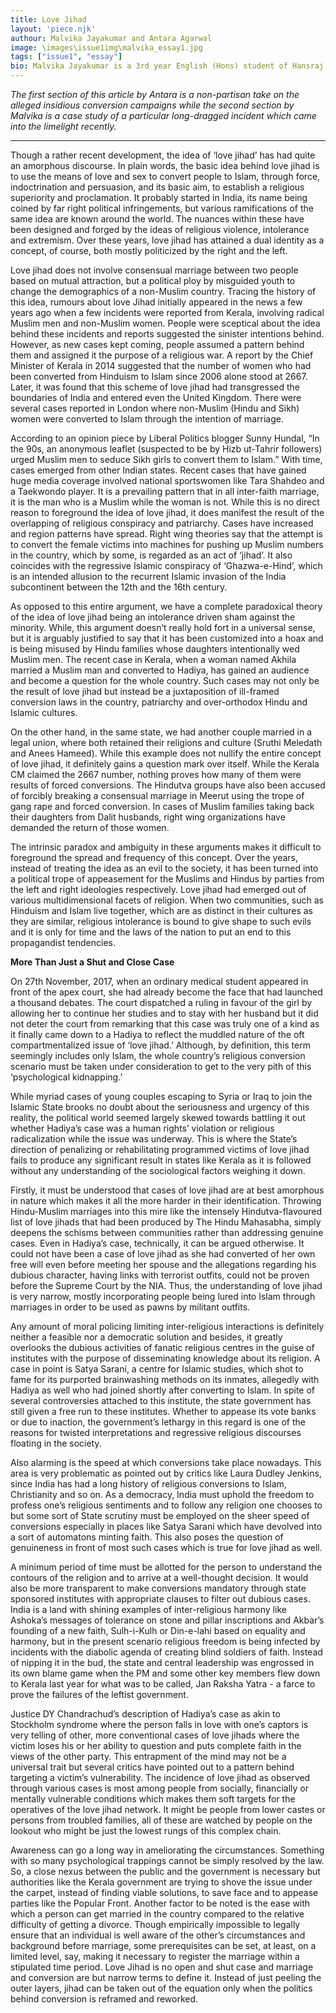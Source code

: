 ```yaml
---
title: Love Jihad
layout: 'piece.njk'
authour: Malvika Jayakumar and Antara Agarwal
image: \images\issue1img\malvika_essay1.jpg
tags: ["issue1", "essay"]
bio: Malvika Jayakumar is a 3rd year English (Hons) student of Hansraj College who is also pursuing a Certificate Course in German. Her keen interests include politics, history, creative writing, painting, travelling and watching movies. <br> Antara Agarwal, a student of Hansraj College, is currently in her third year of pursuing English Hons. A member of the Creative Writing Society, Ostraca, she pens down her views and findings on the highly researched issue of Love Jihad that is said to have seeped into the hullabaloo of the already existing chaos of the county.
---
```

*The first section of this article by Antara is a non-partisan take on the alleged insidious conversion campaigns while the second section by Malvika is a case study of a particular long-dragged incident which came into the limelight recently.*

***

Though a rather recent development, the idea of ‘love jihad’ has had quite an amorphous discourse. In plain words, the basic idea behind love jihad is to use the means of love and sex to convert people to Islam, through force, indoctrination and persuasion, and its basic aim, to establish a religious superiority and proclamation. It probably started in India, its name being coined by far right political infringements, but various ramifications of the same idea are known around the world. The nuances within these have been designed and forged by the ideas of religious violence, intolerance and extremism. Over these years, love jihad has attained a dual identity as a concept, of course, both mostly politicized by the right and the left.

Love jihad does not involve consensual marriage between two people based on mutual attraction, but a political ploy by misguided youth to change the demographics of a non-Muslim country. Tracing the history of this idea, rumours about love Jihad initially appeared in the news a few years ago when a few incidents were reported from Kerala, involving radical Muslim men and non-Muslim women. People were sceptical about the idea behind these incidents and reports suggested the sinister intentions behind. However, as new cases kept coming, people assumed a pattern behind them and assigned it the purpose of a religious war. A report by the Chief Minister of Kerala in 2014 suggested that the number of women who had been converted from Hinduism to Islam since 2006 alone stood at 2667. Later, it was found that this scheme of love jihad had transgressed the boundaries of India and entered even the United Kingdom. There were several cases reported in London where non-Muslim (Hindu and Sikh) women were converted to Islam through the intention of marriage.

According to an opinion piece by Liberal Politics blogger Sunny Hundal, “In the 90s, an anonymous leaflet (suspected to be by Hizb ut-Tahrir followers) urged Muslim men to seduce Sikh girls to convert them to Islam.” With time, cases emerged from other Indian states. Recent cases that have gained huge media coverage involved national sportswomen like Tara Shahdeo and a Taekwondo player. It is a prevailing pattern that in all inter-faith marriage, it is the man who is a Muslim while the woman is not. While this is no direct reason to foreground the idea of love jihad, it does manifest the result of the overlapping of religious conspiracy and patriarchy. Cases have increased and region patterns have spread. Right wing theories say that the attempt is to convert the female victims into machines for pushing up Muslim numbers in the country, which by some, is regarded as an act of ‘jihad’. It also coincides with the regressive Islamic conspiracy of ‘Ghazwa-e-Hind’, which is an intended allusion to the recurrent Islamic invasion of the India subcontinent between the 12th and the 16th century.

As opposed to this entire argument, we have a complete paradoxical theory of the idea of love jihad being an intolerance driven sham against the minority. While, this argument doesn’t really hold fort in a universal sense, but it is arguably justified to say that it has been customized into a hoax and is being misused by Hindu families whose daughters intentionally wed Muslim men. The recent case in Kerala, when a woman named Akhila married a Muslim man and converted to Hadiya, has gained an audience and become a question for the whole country. Such cases may not only be the result of love jihad but instead be a juxtaposition of ill-framed conversion laws in the country, patriarchy and over-orthodox Hindu and Islamic cultures.

On the other hand, in the same state, we had another couple married in a legal union, where both retained their religions and culture (Sruthi Meledath and Anees Hameed). While this example does not nullify the entire concept of love jihad, it definitely gains a question mark over itself. While the Kerala CM claimed the 2667 number, nothing proves how many of them were results of forced conversions. The Hindutva groups have also been accused of forcibly breaking a consensual marriage in Meerut using the trope of gang rape and forced conversion. In cases of Muslim families taking back their daughters from Dalit husbands, right wing organizations have demanded the return of those women.

The intrinsic paradox and ambiguity in these arguments makes it difficult to foreground the spread and frequency of this concept. Over the years, instead of treating the idea as an evil to the society, it has been turned into a political trope of appeasement for the Muslims and Hindus by parties from the left and right ideologies respectively. Love jihad had emerged out of various multidimensional facets of religion. When two communities, such as Hinduism and Islam live together, which are as distinct in their cultures as they are similar, religious intolerance is bound to give shape to such evils and it is only for time and the laws of the nation to put an end to this propagandist tendencies.

**More Than Just a Shut and Close Case**

On 27th November, 2017, when an ordinary medical student appeared in front of the apex court, she had already become the face that had launched a thousand debates. The court dispatched a ruling in favour of the girl by allowing her to continue her studies and to stay with her husband but it did not deter the court from remarking that this case was truly one of a kind as it finally came down to a Hadiya to reflect the muddled nature of the oft compartmentalized issue of ‘love jihad.’ Although, by definition, this term seemingly includes only Islam, the whole country’s religious conversion scenario must be taken under consideration to get to the very pith of this ‘psychological kidnapping.’

While myriad cases of young couples escaping to Syria or Iraq to join the Islamic State brooks no doubt about the seriousness and urgency of this reality, the political world seemed largely skewed towards battling it out whether Hadiya’s case was a human rights’ violation or religious radicalization while the issue was underway. This is where the State’s direction of penalizing or rehabilitating programmed victims of love jihad fails to produce any significant result in states like Kerala as it is followed without any understanding of the sociological factors weighing it down.

Firstly, it must be understood that cases of love jihad are at best amorphous in nature which makes it all the more harder in their identification. Throwing Hindu-Muslim marriages into this mire like the intensely Hindutva-flavoured list of love jihads that had been produced by The Hindu Mahasabha, simply deepens the schisms between communities rather than addressing genuine cases. Even in Hadiya’s case, technically, it can be argued otherwise. It could not have been a case of love jihad as she had converted of her own free will even before meeting her spouse and the allegations regarding his dubious character, having links with terrorist outfits, could not be proven before the Supreme Court by the NIA. Thus, the understanding of love jihad is very narrow, mostly incorporating people being lured into Islam through marriages in order to be used as pawns by militant outfits.

Any amount of moral policing limiting inter-religious interactions is definitely neither a feasible nor a democratic solution and besides, it greatly overlooks the dubious activities of fanatic religious centres in the guise of institutes with the purpose of disseminating knowledge about its religion. A case in point is Satya Sarani, a centre for Islamic studies, which shot to fame for its purported brainwashing methods on its inmates, allegedly with Hadiya as well who had joined shortly after converting to Islam.  In spite of several controversies attached to this institute, the state government has still given a free run to these institutes. Whether to appease its vote banks or due to inaction, the government’s lethargy in this regard is one of the reasons for twisted interpretations and regressive religious discourses floating in the society.

Also alarming is the speed at which conversions take place nowadays. This area is very problematic as pointed out by critics like Laura Dudley Jenkins, since India has had a long history of religious conversions to Islam, Christianity and so on. As a democracy, India must uphold the freedom to profess one’s religious sentiments and to follow any religion one chooses to but some sort of State scrutiny must be employed on the sheer speed of conversions especially in places like Satya Sarani which have devolved into a sort of automatons minting faith. This also poses the question of genuineness in front of most such cases which is true for love jihad as well.

A minimum period of time must be allotted for the person to understand the contours of the religion and to arrive at a well-thought decision. It would also be more transparent to make conversions mandatory through state sponsored institutes with appropriate clauses to filter out dubious cases. India is a land with shining examples of inter-religious harmony like Ashoka’s messages of tolerance on stone and pillar inscriptions and Akbar’s founding of a new faith, Sulh-i-Kulh or Din-e-lahi based on equality and harmony, but in the present scenario religious freedom is being infected by incidents with the diabolic agenda of creating blind soldiers of faith. Instead of nipping it in the bud, the state and central leadership was engrossed in its own blame game when the PM and some other key  members flew down to Kerala last year for what was to be called, Jan Raksha Yatra - a farce to prove the failures of the leftist government.


Justice DY Chandrachud’s description of Hadiya’s case as akin to Stockholm syndrome where the person falls in love with one’s captors is very telling of other, more conventional cases of love jihads where the victim loses his or her ability to question and puts complete faith in the views of the other party. This entrapment of the mind may not be a universal trait but several critics have pointed out to a pattern behind targeting a victim’s vulnerability. The incidence of love jihad as observed through various cases is most among people from socially, financially or mentally vulnerable conditions which makes them soft targets for the operatives of the love jihad network. It might be people from lower castes or persons from troubled families, all of these are watched by people on the lookout who might be just the lowest rungs of this complex chain.

Awareness can go a long way in ameliorating the circumstances. Something with so many psychological trappings cannot be simply resolved by the law. So, a close nexus between the public and the government is necessary but authorities like the Kerala government are trying to shove the issue under the carpet, instead of finding viable solutions, to save face and to appease parties like the Popular Front. Another factor to be noted is the ease with which a person can get married in the country compared to the relative difficulty of getting a divorce. Though empirically impossible to legally ensure that an individual is well aware of the other’s circumstances and background before marriage, some prerequisites can be set, at least, on a limited level, say, making it necessary to register the marriage within a stipulated time period. Love Jihad is no open and shut case and marriage and conversion are but narrow terms to define it. Instead of just peeling the outer layers, jihad can be taken out of the equation only when the politics behind conversion is reframed and reworked.
